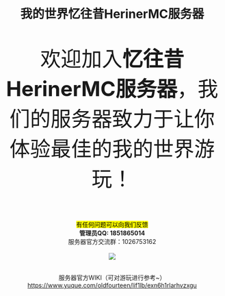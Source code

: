 
<div align="center">

# 我的世界忆往昔HerinerMC服务器
  <p style="font-size: 48px;">欢迎加入<strong>忆往昔HerinerMC服务器</strong>，我们的服务器致力于让你体验最佳的我的世界游玩！</p>
<br><mark>有任何问题可以向我们反馈</mark>
<br><strong>管理员QQ: 1851865014</strong>
    <br>服务器官方交流群：1026753162
<br>
<br>
<img src='https://image.m-c.top/?/images/2024/11/10/IFG3XVBIEM/HerinerMC.png' />


<br>服务器官方WIKI（可对游玩进行参考~）
https://www.yuque.com/oldfourteen/lif1lb/exn6h1rlarhvzxgu


</div>
